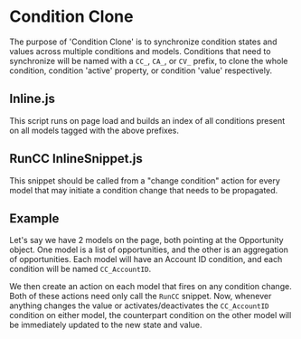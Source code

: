 # Condition Clone

The purpose of 'Condition Clone' is to synchronize condition states and values across multiple conditions and models. Conditions that need to synchronize will be named with a `CC_`, `CA_`, or `CV_` prefix, to clone the whole condition, condition 'active' property, or condition 'value' respectively.

## Inline.js

This script runs on page load and builds an index of all conditions present on all models tagged with the above prefixes.

## RunCC InlineSnippet.js

This snippet should be called from a "change condition" action for every model that may initiate a condition change that needs to be propagated.

## Example

Let's say we have 2 models on the page, both pointing at the Opportunity object. One model is a list of opportunities, and the other is an aggregation of opportunities. Each model will have an Account ID condition, and each condition will be named `CC_AccountID`.

We then create an action on each model that fires on any condition change. Both of these actions need only call the `RunCC` snippet. Now, whenever anything changes the value or activates/deactivates the `CC_AccountID` condition on either model, the counterpart condition on the other model will be immediately updated to the new state and value.
